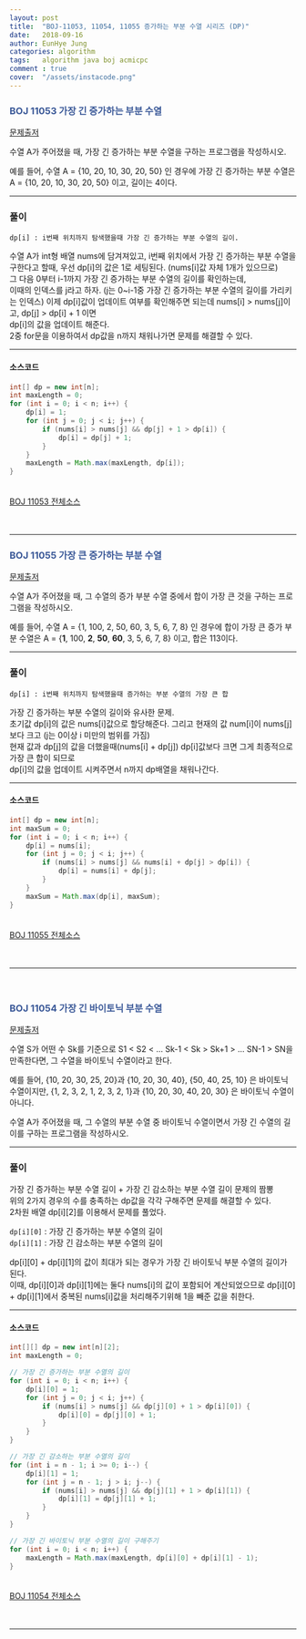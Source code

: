 ```yaml
---
layout: post
title:  "BOJ-11053, 11054, 11055 증가하는 부분 수열 시리즈 (DP)"
date:   2018-09-16
author: EunHye Jung
categories: algorithm
tags:	algorithm java boj acmicpc
comment : true
cover:  "/assets/instacode.png"
---  
```

   
  
### <font color = "3B5998"> BOJ 11053 가장 긴 증가하는 부분 수열     </font>
  
   
[문제출저](https://www.acmicpc.net/problem/11053)   
  
     
수열 A가 주어졌을 때, 가장 긴 증가하는 부분 수열을 구하는 프로그램을 작성하시오.   
    
예를 들어, 수열 A = {10, 20, 10, 30, 20, 50} 인 경우에 가장 긴 증가하는 부분 수열은 A = {10, 20, 10, 30, 20, 50} 이고, 길이는 4이다.   
   
        
- - -   
   
   
### 풀이  
   
`dp[i] : i번째 위치까지 탐색했을때 가장 긴 증가하는 부분 수열의 길이.  `   
  
수열 A가 int형 배열 nums에 담겨져있고, i번째 위치에서 가장 긴 증가하는 부분 수열을 구한다고 할때,
우선 dp[i]의 값은 1로 세팅된다. (nums[i]값 자체 1개가 있으므로)  
그 다음 0부터 i-1까지 가장 긴 증가하는 부분 수열의 길이를 확인하는데,   
이때의 인덱스를 j라고 하자. (j는 0~i-1중 가장 긴 증가하는 부분 수열의 길이를 가리키는 인덱스)
이제 dp[i]값이 업데이트 여부를 확인해주면 되는데 nums[i] > nums[j]이고, dp[j] > dp[i] + 1 이면   
dp[i]의 값을 업데이트 해준다.  
2중 for문을 이용하여서 dp값을 n까지 채워나가면 문제를 해결할 수 있다.  
  
   
 - - -  
    
  
#### 소스코드   
  
```java   
int[] dp = new int[n];
int maxLength = 0;
for (int i = 0; i < n; i++) {
	dp[i] = 1;
	for (int j = 0; j < i; j++) {
		if (nums[i] > nums[j] && dp[j] + 1 > dp[i]) {
			dp[i] = dp[j] + 1;
		}
	}
	maxLength = Math.max(maxLength, dp[i]);
}
```   
  
　  
[BOJ 11053 전체소스](https://github.com/EunHyeJung/AlgorithmStudy/blob/master/BOJ/BOJ11053.java)   
   
   　  
      
<hr>   
   
  
### <font color = "3B5998"> BOJ 11055 가장 큰 증가하는 부분 수열     </font>
   
   
[문제출저](https://www.acmicpc.net/problem/11055)   
  
   
수열 A가 주어졌을 때, 그 수열의 증가 부분 수열 중에서 합이 가장 큰 것을 구하는 프로그램을 작성하시오.  
   
예를 들어, 수열 A = {1, 100, 2, 50, 60, 3, 5, 6, 7, 8} 인 경우에 합이 가장 큰 증가 부분 수열은 A = {<b>1</b>, 100, <b>2</b>, <b>50</b>, <b>60</b>, 3, 5, 6, 7, 8} 이고, 합은 113이다.    
   
        
- - -   
   
   
### 풀이  
   
`dp[i] : i번째 위치까지 탐색했을때 증가하는 부분 수열의 가장 큰 합   `   
  
가장 긴 증가하는 부분 수열의 길이와 유사한 문제.  
초기값 dp[i]의 값은 nums[i]값으로 할당해준다. 그리고 현재의 값 num[i]이 nums[j] 보다 크고 (j는 0이상 i 미만의 범위를 가짐)  
현재 값과 dp[j]의 값을 더했을때(nums[i] + dp[j]) dp[i]값보다 크면 그게 최종적으로 가장 큰 합이 되므로   
dp[i]의 값을 업데이트 시켜주면서 n까지 dp배열을 채워나간다.   
  
   
 - - -  
    
  
#### 소스코드   
  
```java   
int[] dp = new int[n];
int maxSum = 0;
for (int i = 0; i < n; i++) {
	dp[i] = nums[i];
	for (int j = 0; j < i; j++) {
		if (nums[i] > nums[j] && nums[i] + dp[j] > dp[i]) {
			dp[i] = nums[i] + dp[j];
		}
	}
	maxSum = Math.max(dp[i], maxSum);
}
```   
  
　  
[BOJ 11055 전체소스](https://github.com/EunHyeJung/AlgorithmStudy/blob/master/BOJ/BOJ11055.java)   
   
   　  
      
<hr>    
   　  
   
  
### <font color = "3B5998"> BOJ 11054 가장 긴 바이토닉 부분 수열     </font>
  
   
[문제출저](https://www.acmicpc.net/problem/11054)   
  
     
수열 S가 어떤 수 Sk를 기준으로 S1 < S2 < ... Sk-1 < Sk > Sk+1 > ... SN-1 > SN을 만족한다면, 그 수열을 바이토닉 수열이라고 한다.    

예를 들어, {10, 20, 30, 25, 20}과 {10, 20, 30, 40}, {50, 40, 25, 10} 은 바이토닉 수열이지만,  {1, 2, 3, 2, 1, 2, 3, 2, 1}과 {10, 20, 30, 40, 20, 30} 은 바이토닉 수열이 아니다.    
  
수열 A가 주어졌을 때, 그 수열의 부분 수열 중 바이토닉 수열이면서 가장 긴 수열의 길이를 구하는 프로그램을 작성하시오.   
   
        
- - -   
   
   
### 풀이  
   
가장 긴 증가하는 부분 수열 길이 + 가장 긴 감소하는 부분 수열 길이 문제의 짬뽕  
위의 2가지 경우의 수를 충족하는 dp값을 각각 구해주면 문제를 해결할 수 있다.  
2차원 배열 dp[i][2]를 이용해서 문제를 풀었다.  
  
`dp[i][0]` : 가장 긴 증가하는 부분 수열의 길이  
`dp[i][1]` : 가장 긴 감소하는 부분 수열의 길이   
    
dp[i][0] + dp[i][1]의 값이 최대가 되는 경우가 가장 긴 바이토닉 부분 수열의 길이가 된다.  
이때, dp[i][0]과 dp[i][1]에는 둘다 nums[i]의 값이 포함되어 계산되었으므로 dp[i][0] + dp[i][1]에서 중복된 nums[i]값을 처리해주기위해 1을 빼준 값을 취한다.  
   
 - - -  
    
  
#### 소스코드   
  
```java   
int[][] dp = new int[n][2];
int maxLength = 0;

// 가장 긴 증가하는 부분 수열의 길이
for (int i = 0; i < n; i++) {
	dp[i][0] = 1;
	for (int j = 0; j < i; j++) {
		if (nums[i] > nums[j] && dp[j][0] + 1 > dp[i][0]) {
			dp[i][0] = dp[j][0] + 1;
		}
	}
}

// 가장 긴 감소하는 부분 수열의 길이
for (int i = n - 1; i >= 0; i--) {
	dp[i][1] = 1;
	for (int j = n - 1; j > i; j--) {
        if (nums[i] > nums[j] && dp[j][1] + 1 > dp[i][1]) {
            dp[i][1] = dp[j][1] + 1;
        }
	}
}

// 가장 긴 바이토닉 부분 수열의 길이 구해주기
for (int i = 0; i < n; i++) {
	maxLength = Math.max(maxLength, dp[i][0] + dp[i][1] - 1);
}
```   
  
　  
[BOJ 11054 전체소스](https://github.com/EunHyeJung/AlgorithmStudy/blob/master/BOJ/BOJ11054.java)   
   
   　  
      
<hr>      
   
   
